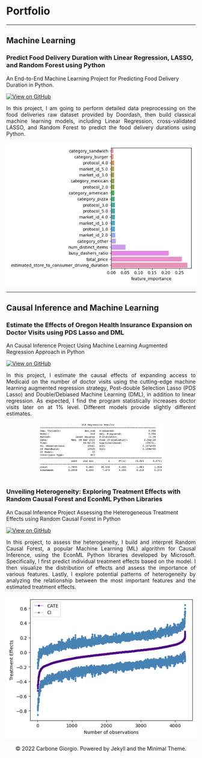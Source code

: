 # Portfolio
---

## Machine Learning

### Predict Food Delivery Duration with Linear Regression, LASSO, and Random Forest using Python
An End-to-End Machine Learning Project for Predicting Food Delivery Duration in Python.

[![View on GitHub](https://img.shields.io/badge/GitHub-View_on_GitHub-blue?logo=GitHub)](https://github.com/jitingjiang/predict-food-delivery-duration-with-lg-lasso-rf/blob/main/food-delivery-duration-prediction.ipynb)

<div style="text-align: justify">
In this project, I am going to perform detailed data preprocessing on the food deliveries raw dataset provided by Doordash, then build classical machine learning models, including Linear Regression, cross-validated LASSO, and Random Forest to predict the food delivery durations using Python. 
<br> <br>
</div>

<center><img src="images/feature-importance.png"/></center>

---
## Causal Inference and Machine Learning

### Estimate the Effects of Oregon Health Insurance Expansion on Doctor Visits using PDS Lasso and DML
An Causal Inference Project Using Machine Learning Augmented Regression Approach in Python

[![View on GitHub](https://img.shields.io/badge/GitHub-View_on_GitHub-blue?logo=GitHub)](https://github.com/jitingjiang/estimate-effects-ohie-docvisits/blob/main/causal-effects-oregon-health-insurance-expansion.ipynb)

<div style="text-align: justify">
In this project, I estimate the causal effects of expanding access to Medicaid on the number of doctor visits using the cutting-edge machine learning augmented regression strategy, Post-double Selection Lasso (PDS Lasso) and Double/Debiased Machine Learning (DML), in addition to linear regression. As expected, I find the program statistically increases doctor visits later on at 1% level. Different models provide slightly different estimates.
<br> <br>
</div>

<center><img src="images/oregonhie.png"/></center>
<br>

### Unveiling Heterogeneity: Exploring Treatment Effects with Random Causal Forest and EconML Python Libraries
An Causal Inference Project Assessing the Heterogeneous Treatment Effects using Random Causal Forest in Python

[![View on GitHub](https://img.shields.io/badge/GitHub-View_on_GitHub-blue?logo=GitHub)](https://github.com/jitingjiang/estimate-hte-rcf/blob/main/READII_Random%20Causal%20Forest_HTE_151617_fyear.ipynb)

<div style="text-align: justify">
In this project, to assess the heterogeneity, I build and interpret Random Causal Forest, a popular Machine Learning (ML) algorithm for Causal Inference, using the EconML Python libraries developed by Microsoft. Specifically, I first predict individual treatment effects based on the model. I then visualize the distribution of effects and assess the importance of various features. Lastly, I explore potential patterns of heterogeneity by analyzing the relationship between the most important features and the estimated treatment effects.
<br> <br>
</div>

<center><img src="images/rcf.png"/></center>
<br>

<center>© 2022 Carbone Giorgio. Powered by Jekyll and the Minimal Theme.</center>
